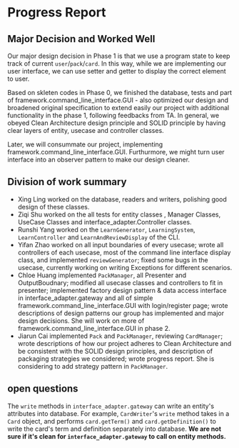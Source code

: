 # Progress Report

## Major Decision and Worked Well
Our major design decision in Phase 1 is that we use a program state to keep track of current `user`/`pack`/`card`.
In this way, while we are implementing our user interface, we can use setter and getter to display the correct element to user.

Based on skleten codes in Phase 0, we finished the database, tests and part of framework.command_line_interface.GUI - also optimized our design and broadened original specification to extend easily our project with additional functionality in the phase 1, following feedbacks from TA. 
In general, we obeyed Clean Architecture design principle and SOLID principle by having clear layers of entity, usecase and controller classes.

Later, we will consummate our project, implementing framework.command_line_interface.GUI. Furthurmore, we might turn user interface into an observer pattern to make our design cleaner.


## Division of work summary
- Xing Ling worked on the database, readers and writers, polishing good design of these classes.
- Ziqi Shu worked on the all tests for entity classes , Manager Classes, UseCase Classes and interface_adapter.Controller classes.
- Runshi Yang worked on the `LearnGenerator`, `LearningSystem`, `LearnController` and `LearnAndReviewDisplay` of the CLI.
- Yifan Zhao worked on all input boundaries of every usecase; wrote all controllers of each usecase, most of the command line interface display class, and implemented `reviewGenerator`; fixed some bugs in the usecase, currently working on writing Exceptions for different scenarios.
- Chloe Huang implemented `PackManager`, all Presenter and OutputBoudnary; modified all usecase classes and controllers to fit in presenter; implemented factory design pattern & data access interface in interface_adapter.gateway and all of simple framework.command_line_interface.GUI with login/register page; wrote descriptions of design patterns our group has implemented and major design decisions. She will work on more of framework.command_line_interface.GUI in phase 2.
- Jiarun Cai implemented `Pack` and `PackManager`, reviewing `CardManager`; wrote descriptions of how our project adheres to Clean Architecture and be consistent with the SOLID design principles, and description of packaging strategies we considered; wrote progress report. She is considering to add strategy pattern in `PackManager`.

## open questions
The `write` methods in `interface_adapter.gateway` can write an entity's attributes into database. For example, `CardWriter`'s `write` method takes in a `Card` object, and performs `card.getTerm()` and `card.getDefinition()` to write the card's term and definition separately into database. **We are not sure if it's clean for `interface_adapter.gateway` to call on entity methods.**

